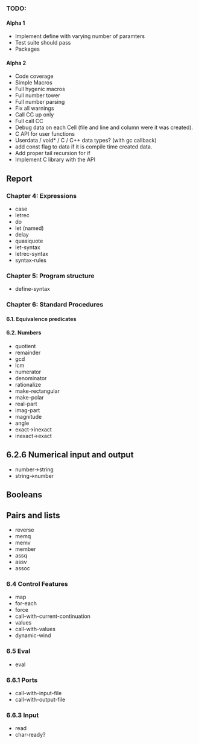 ### TODO:

#### Alpha 1
* Implement define with varying number of paramters
* Test suite should pass
* Packages

#### Alpha 2
* Code coverage
* Simple Macros
* Full hygenic macros
* Full number tower
* Full number parsing
* Fix all warnings
* Call CC up only
* Full call CC
* Debug data on each Cell (file and line and column were it was created).
* C API for user functions
* Userdata / void* / C / C++ data types? (with gc callback)
* add const flag to data if it is compile time created data.
* Add proper tail recursion for if
* Implement C library with the API

## Report
### Chapter 4: Expressions
* case
* letrec
* do
* let (named)
* delay
* quasiquote <qq template>
* let-syntax
* letrec-syntax
* syntax-rules

### Chapter 5: Program structure
* define-syntax

### Chapter 6: Standard Procedures
#### 6.1. Equivalence predicates
#### 6.2. Numbers
* quotient
* remainder
* gcd
* lcm
* numerator
* denominator
* rationalize
* make-rectangular
* make-polar
* real-part
* imag-part
* magnitude
* angle
* exact->inexact
* inexact->exact

## 6.2.6  Numerical input and output

* number->string
* string->number

## Booleans
## Pairs and lists
* reverse
* memq
* memv
* member
* assq
* assv
* assoc


### 6.4 Control Features
* map
* for-each
* force
* call-with-current-continuation
* values
* call-with-values
* dynamic-wind

### 6.5 Eval
* eval

### 6.6.1 Ports
* call-with-input-file
* call-with-output-file

### 6.6.3 Input
* read
* char-ready?
